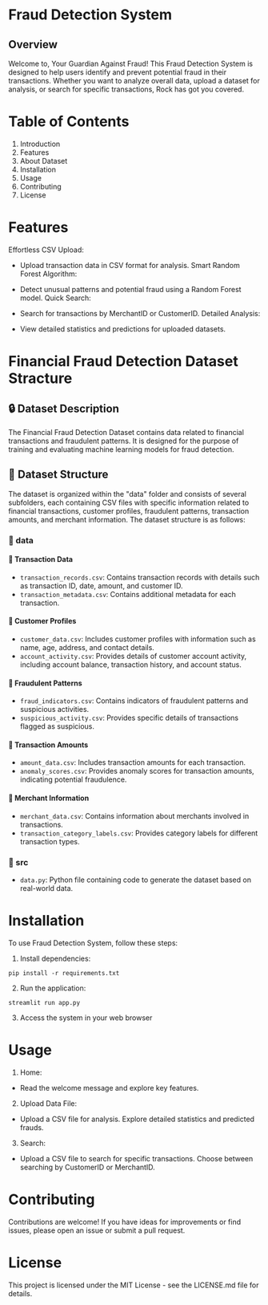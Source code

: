 # Fraud Detection System
## Overview
Welcome to, Your Guardian Against Fraud! This Fraud Detection System is designed to help users identify and prevent potential fraud in their transactions. Whether you want to analyze overall data, upload a dataset for analysis, or search for specific transactions, Rock has got you covered.

# Table of Contents
1. Introduction
2. Features
3. About Dataset
4. Installation
5. Usage
6. Contributing
7. License

# Features 
Effortless CSV Upload:

- Upload transaction data in CSV format for analysis.
Smart Random Forest Algorithm:

- Detect unusual patterns and potential fraud using a Random Forest model.
Quick Search:

- Search for transactions by MerchantID or CustomerID.
Detailed Analysis:

- View detailed statistics and predictions for uploaded datasets.
# Financial Fraud Detection Dataset Stracture

## 🔒 Dataset Description
The Financial Fraud Detection Dataset contains data related to financial transactions and fraudulent patterns. It is designed for the purpose of training and evaluating machine learning models for fraud detection.

## 📁 Dataset Structure
The dataset is organized within the "data" folder and consists of several subfolders, each containing CSV files with specific information related to financial transactions, customer profiles, fraudulent patterns, transaction amounts, and merchant information. The dataset structure is as follows:

### 📂 data
#### 📂 Transaction Data
- `transaction_records.csv`: Contains transaction records with details such as transaction ID, date, amount, and customer ID.
- `transaction_metadata.csv`: Contains additional metadata for each transaction.

#### 📂 Customer Profiles
- `customer_data.csv`: Includes customer profiles with information such as name, age, address, and contact details.
- `account_activity.csv`: Provides details of customer account activity, including account balance, transaction history, and account status.

#### 📂 Fraudulent Patterns
- `fraud_indicators.csv`: Contains indicators of fraudulent patterns and suspicious activities.
- `suspicious_activity.csv`: Provides specific details of transactions flagged as suspicious.

#### 📂 Transaction Amounts
- `amount_data.csv`: Includes transaction amounts for each transaction.
- `anomaly_scores.csv`: Provides anomaly scores for transaction amounts, indicating potential fraudulence.

#### 📂 Merchant Information
- `merchant_data.csv`: Contains information about merchants involved in transactions.
- `transaction_category_labels.csv`: Provides category labels for different transaction types.

### 📂 src
- `data.py`: Python file containing code to generate the dataset based on real-world data.

# Installation 
To use Fraud Detection System, follow these steps:

1. Install dependencies:
```
pip install -r requirements.txt
```
2. Run the application:
```
streamlit run app.py
```
3. Access the system in your web browser


# Usage 
1. Home:

- Read the welcome message and explore key features.
2. Upload Data File:

- Upload a CSV file for analysis.
Explore detailed statistics and predicted frauds.
3. Search:

- Upload a CSV file to search for specific transactions.
Choose between searching by CustomerID or MerchantID.

# Contributing
Contributions are welcome! If you have ideas for improvements or find issues, please open an issue or submit a pull request.

# License
This project is licensed under the MIT License - see the LICENSE.md file for details.

